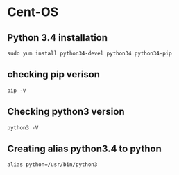 # Cent-OS
## Python 3.4 installation
```
sudo yum install python34-devel python34 python34-pip
```
## checking pip verison
```
pip -V
```
## Checking python3 version
```
python3 -V
```
## Creating alias python3.4 to python
```
alias python=/usr/bin/python3
```

